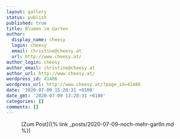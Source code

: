 ```yaml
---
layout: gallery
status: publish
published: true
title: Blumen im Garten
author:
  display_name: cheesy
  login: cheesy
  email: christine@cheesy.at
  url: http://www.cheesy.at/
author_login: cheesy
author_email: christine@cheesy.at
author_url: http://www.cheesy.at/
wordpress_id: 41486
wordpress_url: http://www.cheesy.at/?page_id=41486
date: '2020-07-09 15:28:31 +0100'
date_gmt: '2020-07-09 13:28:31 +0100'
categories: []
comments: []
---
```

<!-- wp:core-embed/wordpress {"url":"http://www.cheesy.at/2020/07/noch-mehr-gartln/","type":"rich","providerNameSlug":"cheesy-at","className":""} -->
<figure class="wp-block-embed-wordpress wp-block-embed is-type-rich is-provider-cheesy-at">
<div class="wp-block-embed__wrapper">
[Zum Post]({% link _posts/2020-07-09-noch-mehr-gartln.md %})
</div>
</figure>
<!-- /wp:core-embed/wordpress -->
<!-- wp:paragraph --><!-- /wp:paragraph -->
